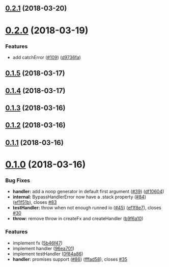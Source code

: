 <a name="0.2.1"></a>
## [0.2.1](https://github.com/guillaumearm/handle-io/compare/v0.2.0...v0.2.1) (2018-03-20)

<a name="0.2.0"></a>
# [0.2.0](https://github.com/guillaumearm/handle-io/compare/v0.1.5...v0.2.0) (2018-03-19)


### Features

* add catchError ([#109](https://github.com/guillaumearm/handle-io/issues/109)) ([d9736fa](https://github.com/guillaumearm/handle-io/commit/d9736fa))

<a name="0.1.5"></a>
## [0.1.5](https://github.com/guillaumearm/handle-io/compare/v0.1.4...v0.1.5) (2018-03-17)

<a name="0.1.4"></a>
## [0.1.4](https://github.com/guillaumearm/handle-io/compare/v0.1.3...v0.1.4) (2018-03-17)

<a name="0.1.3"></a>
## [0.1.3](https://github.com/guillaumearm/handle-io/compare/v0.1.2...v0.1.3) (2018-03-16)

<a name="0.1.2"></a>
## [0.1.2](https://github.com/guillaumearm/handle-io/compare/v0.1.1...v0.1.2) (2018-03-16)

<a name="0.1.1"></a>
## [0.1.1](https://github.com/guillaumearm/handle-io/compare/v0.1.0...v0.1.1) (2018-03-16)

<a name="0.1.0"></a>
# [0.1.0](https://github.com/guillaumearm/handle-io/compare/v0.0.1...v0.1.0) (2018-03-16)


### Bug Fixes

* **handler:** add a noop generator in default first argument ([#39](https://github.com/guillaumearm/handle-io/issues/39)) ([df10604](https://github.com/guillaumearm/handle-io/commit/df10604))
* **internal:** BypassHandlerError now have a .stack property ([#84](https://github.com/guillaumearm/handle-io/issues/84)) ([ef1f51b](https://github.com/guillaumearm/handle-io/commit/ef1f51b)), closes [#83](https://github.com/guillaumearm/handle-io/issues/83)
* **testHandler:** throw when not enough runned io ([#45](https://github.com/guillaumearm/handle-io/issues/45)) ([ef1f8e7](https://github.com/guillaumearm/handle-io/commit/ef1f8e7)), closes [#30](https://github.com/guillaumearm/handle-io/issues/30)
* **throw:** remove throw in createFx and createHandler ([b9f6a10](https://github.com/guillaumearm/handle-io/commit/b9f6a10))


### Features

* implement fx ([5b46f47](https://github.com/guillaumearm/handle-io/commit/5b46f47))
* implement handler ([96ea701](https://github.com/guillaumearm/handle-io/commit/96ea701))
* implement testHandler ([0f84a86](https://github.com/guillaumearm/handle-io/commit/0f84a86))
* **handler:** promises support ([#86](https://github.com/guillaumearm/handle-io/issues/86)) ([fffad58](https://github.com/guillaumearm/handle-io/commit/fffad58)), closes [#35](https://github.com/guillaumearm/handle-io/issues/35)
